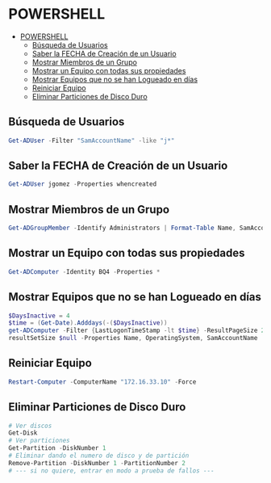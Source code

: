# POWERSHELL

- [POWERSHELL](#powershell)
  - [Búsqueda de Usuarios](#búsqueda-de-usuarios)
  - [Saber la FECHA de Creación de un Usuario](#saber-la-fecha-de-creación-de-un-usuario)
  - [Mostrar Miembros de un Grupo](#mostrar-miembros-de-un-grupo)
  - [Mostrar un Equipo con todas sus propiedades](#mostrar-un-equipo-con-todas-sus-propiedades)
  - [Mostrar Equipos que no se han Logueado en días](#mostrar-equipos-que-no-se-han-logueado-en-días)
  - [Reiniciar Equipo](#reiniciar-equipo)
  - [Eliminar Particiones de Disco Duro](#eliminar-particiones-de-disco-duro)


## Búsqueda de Usuarios
```powershell
Get-ADUser -Filter "SamAccountName" -like "j*"
```

## Saber la FECHA de Creación de un Usuario
```powershell
Get-ADUser jgomez -Properties whencreated
```

## Mostrar Miembros de un Grupo
```powershell
Get-ADGroupMember -Identify Administrators | Format-Table Name, SamAccountName
```

## Mostrar un Equipo con todas sus propiedades
```powershell
Get-ADComputer -Identity BQ4 -Properties *
```

## Mostrar Equipos que no se han Logueado en días
```powershell
$DaysInactive = 4
$time = (Get-Date).Adddays(-($DaysInactive))
get-ADComputer -Filter {LastLogonTimeStamp -lt $time} -ResultPageSize 2000 `
resultSetSize $null -Properties Name, OperatingSystem, SamAccountName
```

## Reiniciar Equipo
```powershell
Restart-Computer -ComputerName "172.16.33.10" -Force
```

## Eliminar Particiones de Disco Duro
```powershell
# Ver discos
Get-Disk
# Ver particiones
Get-Partition -DiskNumber 1
# Eliminar dando el numero de disco y de partición
Remove-Partition -DiskNumber 1 -PartitionNumber 2
# --- si no quiere, entrar en modo a prueba de fallos ---
```


